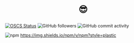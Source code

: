 #  <p align="center"> 😎 </p>
[![OSCS Status](https://www.oscs1024.com/platform/badge/hyjklmn/mess.svg?size=small)](https://www.oscs1024.com/project/hyjklmn/mess?ref=badge_small)   ![GitHub followers](https://img.shields.io/github/followers/hyjklmn?style=social)   ![GitHub commit activity](https://img.shields.io/github/commit-activity/w/hyjklmn/mess)

![npm](https://img.shields.io/npm/v/node?style=plastic)   https://img.shields.io/npm/v/npm?style=plastic
